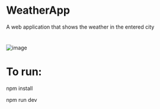 # WeatherApp
A web application that shows the weather in the entered city
#
![image](https://github.com/penszzip/react-weatherapp/assets/76844478/83f6efe9-d744-45a9-9a8c-d6ac7d39f689)
# To run:
npm install

npm run dev

